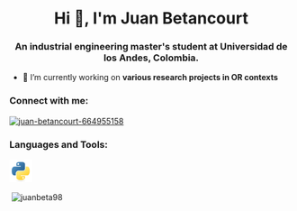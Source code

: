 <h1 align="center">Hi 👋, I'm Juan Betancourt</h1>
<h3 align="center">An industrial engineering master's student at Universidad de los Andes, Colombia. </h3>

- 🔭 I’m currently working on **various research projects in OR contexts**

<h3 align="left">Connect with me:</h3>
<p align="left">
<a href="https://linkedin.com/in/juan-betancourt-664955158" target="blank"><img align="center" src="https://raw.githubusercontent.com/rahuldkjain/github-profile-readme-generator/master/src/images/icons/Social/linked-in-alt.svg" alt="juan-betancourt-664955158" height="30" width="40" /></a>
</p>

<h3 align="left">Languages and Tools:</h3>
<p align="left"> <a href="https://www.python.org" target="_blank" rel="noreferrer"> <img src="https://raw.githubusercontent.com/devicons/devicon/master/icons/python/python-original.svg" alt="python" width="40" height="40"/> </a> </p>

<p>&nbsp;<img align="center" src="https://github-readme-stats.vercel.app/api?username=juanbeta98&show_icons=true&locale=en" alt="juanbeta98" /></p>
